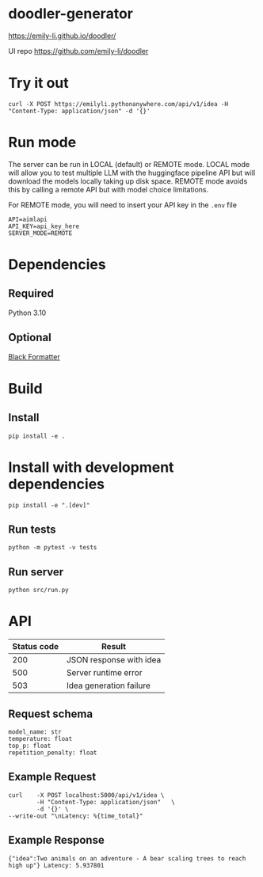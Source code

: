 # doodler-generator

https://emily-li.github.io/doodler/

UI repo https://github.com/emily-li/doodler

# Try it out

```
curl -X POST https://emilyli.pythonanywhere.com/api/v1/idea -H "Content-Type: application/json" -d '{}'
```

# Run mode

The server can be run in LOCAL (default) or REMOTE mode. LOCAL mode will allow you to test multiple LLM with the huggingface pipeline API but will download the models locally taking up disk space. REMOTE mode avoids this by calling a remote API but with model choice limitations.

For REMOTE mode, you will need to insert your API key in the `.env` file

```
API=aimlapi
API_KEY=api_key_here
SERVER_MODE=REMOTE
```

# Dependencies

## Required

Python 3.10

## Optional

[Black Formatter](https://marketplace.visualstudio.com/items?itemName=ms-python.black-formatter)

# Build

## Install

`pip install -e .`

# Install with development dependencies

`pip install -e ".[dev]"`

## Run tests

`python -m pytest -v tests`

## Run server

`python src/run.py`

# API

| Status code | Result                  |
| ----------- | ----------------------- |
| 200         | JSON response with idea |
| 500         | Server runtime error    |
| 503         | Idea generation failure |

## Request schema

```
model_name: str
temperature: float
top_p: float
repetition_penalty: float
```

## Example Request

```
curl    -X POST localhost:5000/api/v1/idea \
        -H "Content-Type: application/json"   \
        -d '{}' \
--write-out "\nLatency: %{time_total}"
```

## Example Response

`{"idea":Two animals on an adventure - A bear scaling trees to reach high up"}
Latency: 5.937801`
